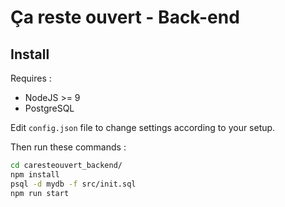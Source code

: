 # Ça reste ouvert - Back-end

## Install

Requires :

* NodeJS >= 9
* PostgreSQL

Edit `config.json` file to change settings according to your setup.

Then run these commands :

```bash
cd caresteouvert_backend/
npm install
psql -d mydb -f src/init.sql
npm run start
```
